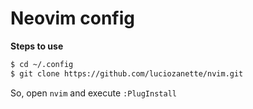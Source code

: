 Neovim config
=============

**Steps to use**

```bash
$ cd ~/.config
$ git clone https://github.com/luciozanette/nvim.git
``` 

So, open `nvim` and execute `:PlugInstall`
